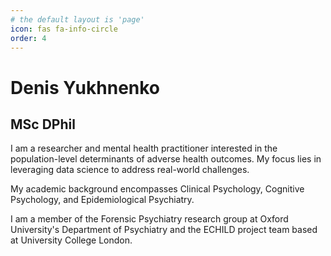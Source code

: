 ```yaml
---
# the default layout is 'page'
icon: fas fa-info-circle
order: 4
---
```


<div class="container">
    <h1>Denis Yukhnenko</h1>
    <h2>MSc DPhil</h2>
    <p>I am a researcher and mental health practitioner interested in the population-level determinants of adverse health outcomes. My focus lies in leveraging data science to address real-world challenges.</p>
    <p>My academic background encompasses Clinical Psychology, Cognitive Psychology, and Epidemiological Psychiatry.</p>
    <p>I am a member of the Forensic Psychiatry research group at Oxford University's Department of Psychiatry and the ECHILD project team based at University College London.</p>
</div>

